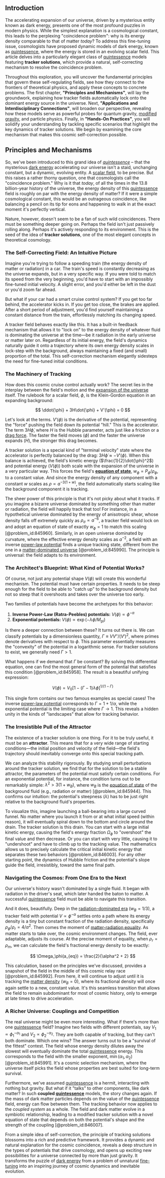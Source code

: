 ## Introduction
The accelerating expansion of our universe, driven by a mysterious entity known as dark energy, presents one of the most profound puzzles in modern physics. While the simplest explanation is a cosmological constant, this leads to the perplexing "coincidence problem": why is its energy density comparable to that of matter *today*? To address this fine-tuning issue, cosmologists have proposed dynamic models of dark energy, known as [quintessence](@article_id:160100), where the energy is stored in an evolving scalar field. This article delves into a particularly elegant class of [quintessence](@article_id:160100) models featuring **tracker solutions**, which provide a natural, self-correcting mechanism to resolve the coincidence problem.

Throughout this exploration, you will uncover the fundamental principles that govern these self-regulating fields, see how they connect to the frontiers of theoretical physics, and apply these concepts to concrete problems. The first chapter, **"Principles and Mechanisms"**, will lay the groundwork, explaining how tracker fields automatically lock onto the dominant energy source in the universe. Next, **"Applications and Interdisciplinary Connections"**, will broaden our perspective, revealing how these models serve as powerful probes for quantum gravity, [modified gravity](@article_id:158365), and particle physics. Finally, in **"Hands-On Practices"**, you will solidify your understanding by tackling specific scenarios that highlight the key dynamics of tracker solutions. We begin by examining the core mechanism that makes this cosmic self-correction possible.

## Principles and Mechanisms

So, we've been introduced to this grand idea of *[quintessence](@article_id:160100)* – that the mysterious [dark energy](@article_id:160629) accelerating our universe isn't a staid, unchanging constant, but a dynamic, evolving entity. A [scalar field](@article_id:153816), to be precise. But this raises a rather thorny question, one that cosmologists call the "coincidence problem." Why is it that *today*, of all the times in the 13.8 billion-year history of the universe, the energy density of this [quintessence](@article_id:160100) field is roughly on par with the energy density of matter? If it were a simple cosmological constant, this would be an outrageous coincidence, like balancing a pencil on its tip for eons and happening to walk in at the exact moment it's perfectly vertical.

Nature, however, doesn't seem to be a fan of such wild coincidences. There must be something deeper going on. Perhaps the field isn't just passively rolling along. Perhaps it's actively responding to its environment. This is the seed of the idea of **tracker solutions**, one of the most elegant concepts in theoretical cosmology.

### The Self-Correcting Field: An Intuitive Picture

Imagine you're trying to follow a speeding train (the energy density of matter or radiation) in a car. The train's speed is constantly decreasing as the universe expands, but in a very specific way. If you were told to match its speed from the very beginning, you'd have to start with an impossibly fine-tuned initial velocity. A slight error, and you'd either be left in the dust or you'd zoom far ahead.

But what if your car had a smart cruise control system? If you get too far behind, the accelerator kicks in. If you get too close, the brakes are applied. After a short period of adjustment, you'd find yourself maintaining a constant distance from the train, effortlessly matching its changing speed.

A tracker field behaves exactly like this. It has a built-in feedback mechanism that allows it to "lock on" to the energy density of whatever fluid is dominating the universe at the time—be it radiation in the early universe or matter later on. Regardless of its initial energy, the field's dynamics naturally guide it onto a trajectory where its own energy density scales in lock-step with the background, always maintaining a fixed (and small) proportion of the total. This self-correction mechanism elegantly sidesteps the need for fine-tuned initial conditions.

### The Machinery of Tracking

How does this cosmic cruise control actually work? The secret lies in the interplay between the field's motion and the [expansion of the universe](@article_id:159987) itself. The rulebook for a scalar field, $\phi$, is the Klein-Gordon equation in an expanding background:

$$ \ddot{\phi} + 3H\dot{\phi} + V'(\phi) = 0 $$

Let's look at the terms. $V'(\phi)$ is the derivative of the potential, representing the "force" pushing the field down its potential "hill." This is the accelerator. The term $3H\dot{\phi}$, where $H$ is the Hubble parameter, acts just like a friction or a [drag force](@article_id:275630). The faster the field moves ($\dot{\phi}$) and the faster the universe expands ($H$), the stronger this drag becomes.

A tracker solution is a special kind of "terminal velocity" state where the accelerator is perfectly balanced by the drag: $3H\dot{\phi} \approx -V'(\phi)$. When this balance is achieved, the field's kinetic energy ($\frac{1}{2}\dot{\phi}^2$) and potential energy ($V(\phi)$) both scale with the expansion of the universe in a very particular way. This forces the field's **[equation of state](@article_id:141181)**, $w_\phi = P_\phi / \rho_\phi$, to a constant value. And since the energy density of any component with a constant $w$ scales as $\rho \propto a^{-3(1+w)}$, the field automatically starts scaling like the background component it is tracking.

The sheer power of this principle is that it's not picky about what it tracks. If you imagine a bizarre universe dominated by something other than matter or radiation, the field will happily track that too! For instance, in a hypothetical universe dominated by the energy of anisotropic shear, whose density falls off extremely quickly as $\rho_\sigma \propto a^{-6}$, a tracker field would lock on and adopt an equation of state of exactly $w_\phi = 1$ to match this scaling [@problem_id:845960]. Similarly, in an open universe dominated by curvature, where the effective energy density scales as $a^{-2}$, a field with an inverse [power-law potential](@article_id:148759) finds a unique tracking state, different from the one in a [matter-dominated universe](@article_id:157760) [@problem_id:845990]. The principle is universal: the field adapts to its environment.

### The Architect's Blueprint: What Kind of Potential Works?

Of course, not just any potential shape $V(\phi)$ will create this wonderful mechanism. The potential must have certain properties. It needs to be steep enough for the field to be able to "catch up" to the background density but not so steep that it overshoots and takes over the universe too early.

Two families of potentials have become the archetypes for this behavior:
1.  **Inverse Power-Law (Ratra-Peebles) potentials:** $V(\phi) \propto \phi^{-\alpha}$
2.  **Exponential potentials:** $V(\phi) \propto \exp(-\lambda \phi / M_\text{pl})$

Is there a deeper connection between these? It turns out there is. We can classify potentials by a dimensionless quantity, $\Gamma \equiv V V'' / (V')^2$, where primes denote derivatives with respect to $\phi$. This parameter essentially measures the "convexity" of the potential in a logarithmic sense. For tracker solutions to exist, we generally need $\Gamma > 1$.

What happens if we demand that $\Gamma$ be constant? By solving this differential equation, one can find the most general form of the potential that satisfies this condition [@problem_id:845958]. The result is a beautiful unifying expression:

$$ V(\phi) = V_0\left[1-(\Gamma-1)\lambda\phi\right]^{1/(1-\Gamma)} $$

This single form contains our two famous examples as special cases! The inverse [power-law potential](@article_id:148759) corresponds to $\Gamma = 1 + 1/\alpha$, while the exponential potential is the limiting case where $\Gamma \to 1$. This reveals a hidden unity in the kinds of "landscapes" that allow for tracking behavior.

### The Irresistible Pull of the Attractor

The existence of a tracker solution is one thing. For it to be truly useful, it must be an **attractor**. This means that for a very wide range of starting conditions—the initial position and velocity of the field—the field's trajectory should inevitably converge onto this special tracking path.

We can analyze this stability rigorously. By studying small perturbations around the tracker solution, we find that for the solution to be a stable attractor, the parameters of the potential must satisfy certain conditions. For an exponential potential, for instance, the condition turns out to be remarkably simple: $\lambda^2 > 3(1+w_B)$, where $w_B$ is the [equation of state](@article_id:141181) of the background fluid (e.g., radiation or matter) [@problem_id:845944]. This confirms our intuition: the potential's steepness ($\lambda$) has to be just right relative to the background fluid's properties.

To visualize this, imagine launching a ball-bearing into a large curved funnel. No matter where you launch it from or at what initial speed (within reason), it will eventually spiral down to the bottom and circle around the drain. The tracker solution is this drain. You can start with a large initial kinetic energy, causing the field's energy fraction $\Omega_\phi$ to "overshoot" the final value and then decrease. Or you can start with very little, causing it to "undershoot" and have to climb up to the tracking value. The mathematics allows us to precisely calculate the critical initial kinetic energy that separates these two behaviors [@problem_id:846003]. For any other starting point, the dynamics of Hubble friction and the potential's slope guide the field, irresistibly, toward the same final path.

### Navigating the Cosmos: From One Era to the Next

Our universe's history wasn't dominated by a single fluid. It began with radiation in the driver's seat, which later handed the baton to matter. A successful [quintessence](@article_id:160100) field must be able to navigate this transition.

And it does, beautifully. Deep in the [radiation-dominated era](@article_id:261392) ($w_B=1/3$), a tracker field with potential $V \propto \phi^{-\alpha}$ settles onto a path where its energy density is a tiny but constant fraction of the radiation density, specifically $\rho_\phi / \rho_r = 4/\alpha^2$. Then comes the moment of [matter-radiation equality](@article_id:160656). As matter starts to take over, the cosmic environment changes. The field, ever adaptable, adjusts its course. At the precise moment of equality, when $\rho_r = \rho_m$, we can calculate the field's fractional energy density to be exactly:

$$ \Omega_\phi(a_{eq}) = \frac{2}{\alpha^2 + 2} $$

This calculation, based on the principles we've discussed, provides a snapshot of the field in the middle of this cosmic relay race [@problem_id:845992]. From here, it will continue to adjust until it is tracking the [matter density](@article_id:262549) ($w_B=0$), where its fractional density will once again settle to a new, constant value. It's this seamless transition that allows the field to remain subdominant for most of cosmic history, only to emerge at late times to drive acceleration.

### A Richer Universe: Couplings and Competition

The real universe might be even more interesting. What if there's more than one [quintessence](@article_id:160100) field? Imagine two fields with different potentials, say $V_1 \propto \phi_1^{-\alpha_1}$ and $V_2 \propto \phi_2^{-\alpha_2}$. They are both capable of tracking, but they can't both dominate. Which one wins? The answer turns out to be a "survival of the fittest" contest. The field whose energy density dilutes away the slowest will eventually dominate the total [quintessence](@article_id:160100) energy. This corresponds to the field with the smaller exponent, $\min(\alpha_1, \alpha_2)$ [@problem_id:845991]. It's a cosmic selection mechanism, where the universe itself picks the field whose properties are best suited for long-term survival.

Furthermore, we've assumed [quintessence](@article_id:160100) is a hermit, interacting with nothing but gravity. But what if it "talks" to other components, like dark matter? In such **coupled [quintessence](@article_id:160100)** models, the story changes again. If the mass of dark matter particles depends on the value of the [quintessence](@article_id:160100) field, energy can flow between them. The tracking behavior now applies to the *coupled system* as a whole. The field and dark matter evolve in a symbiotic relationship, leading to a modified tracker solution with a novel equation of state that depends on both the potential's shape and the strength of the coupling [@problem_id:846007].

From a simple idea of self-correction, the principle of tracking solutions blossoms into a rich and predictive framework. It provides a dynamic and natural explanation for the cosmic coincidence, reveals a deep structure in the types of potentials that drive cosmology, and opens up exciting new possibilities for a universe connected by more than just gravity. It transforms the puzzle of [dark energy](@article_id:160629) from a problem of unnatural [fine-tuning](@article_id:159416) into an inspiring journey of cosmic dynamics and inevitable evolution.